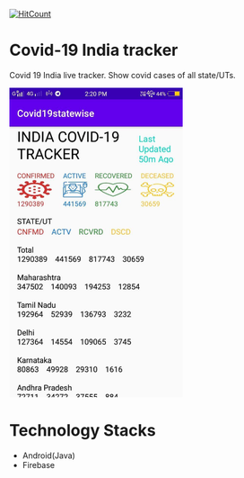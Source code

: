 [![HitCount](http://hits.dwyl.io/myselfanuj/https://githubcom/myselfanuj/Augmented-Reality-Projectsgit.svg)](http://hits.dwyl.io/myselfanuj/https://githubcom/myselfanuj/Augmented-Reality-Projectsgit)


# Covid-19 India tracker
Covid 19 India live tracker. Show covid cases of all state/UTs.

<img src = "https://raw.githubusercontent.com/myselfanuj/Covid19tracker/master/covid.jpg" height = "550">

# Technology Stacks 
* Android(Java)
* Firebase
